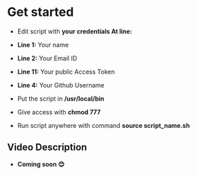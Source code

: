 <h1 align="left">Get started</h1>

- Edit script with **your credentials At line:**

- **Line 1:** Your name

- **Line 2:** Your Email ID

- **Line 11:** Your public Access Token

- **Line 4:** Your Github Username

- Put the script in **/usr/local/bin**

- Give access with **chmod 777**

- Run script anywhere with command  **source script_name.sh**


<h2 align="left">Video Description</h2>

- **Coming soon 😊**
